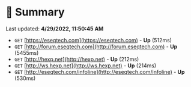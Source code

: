 # 📖 Summary
Last updated: **4/29/2022, 11:50:45 AM**

- `GET` [https://eseqtech.com](https://eseqtech.com) - **Up** (512ms)
- `GET` [http://forum.eseqtech.com](http://forum.eseqtech.com) - **Up** (5455ms)
- `GET` [http://hexp.net](http://hexp.net) - **Up** (212ms)
- `GET` [http://ws.hexp.net](http://ws.hexp.net) - **Up** (214ms)
- `GET` [http://eseqtech.com/infoline](http://eseqtech.com/infoline) - **Up** (530ms)
